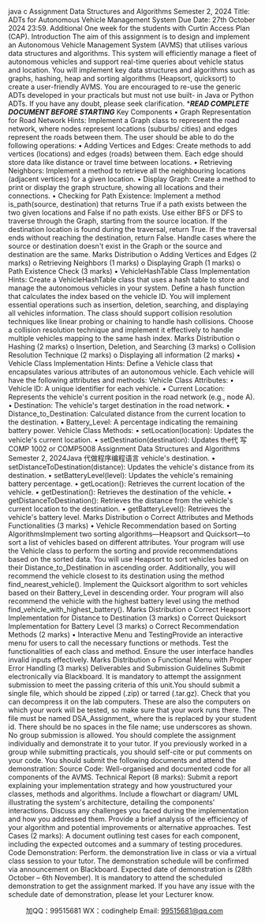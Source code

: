 java c
Assignment
Data Structures and Algorithms
Semester 2,   2024
Title: ADTs for Autonomous Vehicle Management System
Due   Date:   27th       October   2024   23:59.   Additional   One   week   for   the   students   with   Curtin   Access    Plan   (CAP).
Introduction
The aim of this assignment   is to   design   and   implement   an Autonomous   Vehicle   Management   System (AVMS) that   utilises various data structures and   algorithms. This   system will   efficiently   manage   a   fleet   of autonomous vehicles and support   real-time queries   about vehicle   status   and   location.   You   will implement   key   data structures and algorithms such   as graphs,   hashing,   heap   and   sorting   algorithms   (Heapsort, quicksort) to create a   user-friendly   AVMS.
You   are   encouraged to   re-use the generic ADTs   developed   in   your   practicals   but   must   not   use   built-   in Java or   Python ADTs.   If you   have any   doubt,   please seek clarification.
****READ COMPLETE DOCUMENT BEFORE STARTING***
Key Components
•          Graph   Representation   for   Road   Network
Hints:   Implement a Graph class to   represent the   road   network, where   nodes   represent   locations (suburbs/   cities) and edges   represent the   roads   between them. The   user should   be   able to   do   the following operations:
•             Adding   Vertices   and   Edges:   Create   methods   to   add   vertices   (locations)   and   edges   (roads)   between them.   Each edge should store data   like   distance   or travel time   between   locations.
•             Retrieving Neighbors:      Implement a method to retrieve all the neighbouring      locations   (adjacent vertices) for a given   location.
•             Display    Graph: Create a method to print or display the graph structure, showing      all   locations and their   connections.
•             Checking for   Path   Existence:   Implement a   method   is_path(source, destination)   that   returns   True   if   a   path   exists   between the two   given   locations   and   False   if   no   path   exists.   Use   either   BFS or       DFS to traverse through the Graph, starting from the source location. If the   destination   location   is found   during the traversal,   return True.   If the   traversal   ends   without   reaching    the    destination, return      False. Handle cases where the source or destination   doesn't exist   in the Graph or the source   and   destination   are the   same.
Marks   Distribution
o   Adding Vertices and   Edges   (2   marks)
o   Retrieving   Neighbors   (1   marks)
o   Displaying Graph   (1   marks)
o   Path   Existence   Check   (3   marks)
•          VehicleHashTable   Class   Implementation
Hints:   Create a VehicleHashTable class that   uses a   hash table to   store   and   manage   the   autonomous   vehicles   in your system.   Define a   hash function that calculates   the   index   based   on the   vehicle   ID.
You will   implement essential operations such as   insertion,   deletion,   searching,   and   displaying   all vehicles   information. The class should support collision   resolution   techniques   like   linear   probing   or   chaining to   handle   hash collisions. Choose a collision   resolution   technique   and   implement   it   effectively to   handle   multiple vehicles   mapping to the same   hash   index.
Marks   Distribution
o   Hashing   (2   marks)
o   Insertion,   Deletion, and Searching   (3   marks)
o   Collision   Resolution Technique   (2   marks)
o   Displaying all   information   (2   marks)
•            Vehicle Class Implementation
Hints:   Define a Vehicle class that encapsulates various   attributes   of an   autonomous   vehicle.   Each   vehicle will   have the   following attributes and   methods:
Vehicle Class Attributes:
•             Vehicle   ID: A   unique   identifier for each vehicle.
•             Current   Location:   Represents   the vehicle's   current   position   in the   road   network   (e.g.,   node   A).
•             Destination: The vehicle's target destination   in the   road   network.
•             Distance_to_Destination: Calculated distance from   the   current   location to   the   destination.
•             Battery_Level: A   percentage   indicating the   remaining   battery   power.
Vehicle Class   Methods:
•             setLocation(location):   Updates the vehicle's current   location.
•             setDestination(destination):   Updates the代 写COMP 1002 or COMP5008 Assignment Data Structures and Algorithms Semester 2, 2024Java
代做程序编程语言 vehicle's destination.
•             setDistanceToDestination(distance):   Updates the vehicle's distance from   its destination.
•             setBatteryLevel(level):   Updates the vehicle's   remaining   battery   percentage.
•             getLocation():   Retrieves the current   location of the vehicle.
•             getDestination():   Retrieves the destination of the vehicle.
•             getDistanceToDestination():    Retrieves   the   distance   from   the   vehicle's   current   location   to   the destination.
•             getBatteryLevel():   Retrieves the vehicle's   battery   level.
Marks   Distribution
o   Correct Attributes and   Methods   Functionalities   (3   marks)
•          Vehicle   Recommendation   based   on   Sorting   AlgorithmsImplement two sorting algorithms—Heapsort and Quicksort—to   sort   a   list   of vehicles   based   on   different attributes. Your   program will   use the Vehicle class to   perform   the   sorting   and   provide   recommendations   based on the sorted data.
You will   use   Heapsort to sort vehicles   based on their   Distance_to_Destination   in   ascending   order.
Additionally, you will   recommend the vehicle closest to   its destination   using the   method   find_nearest_vehicle().
Implement the Quicksort algorithm to sort vehicles   based   on their   Battery_Level   in   descending   order. Your   program will also   recommend the vehicle with the   highest   battery   level   using the method find_vehicle_with_highest_battery().
Marks Distribution
o   Correct Heapsort Implementation for Distance to Destination (3 marks)
o   Correct Quicksort Implementation for Battery Level (3 marks)
o   Correct Recommendation Methods (2 marks)
•             Interactive   Menu   and   TestingProvide an   interactive menu for   users to call the   necessary functions   or   methods. Test   the   functionalities of each class and   method.   Ensure the   user   interface   handles   invalid   inputs effectively.
Marks Distribution
o   Functional Menu with Proper Error Handling (3 marks)
Deliverables and Submission Guidelines
Submit electronically via   Blackboard.   It   is   mandatory to attempt the assignment submission to   meet   the   passing criteria of this   unit.You   should   submit   a   single   file,   which   should   be   zipped   (.zip)   or   tarred   (.tar.gz).   Check   that   you   can   decompress   it   on the   lab   computers. These   are   also the   computers on which your   work   will   be   tested,   so   make   sure   that   your   work   runs   there.   The   file   must   be   named   DSA_Assignment_   where   the      is   replaced   by   your   student   id.   There   should   be   no   spaces   in   the   file   name;   use   underscores   as   shown.    No    group    submission   is   allowed.      You should complete the assignment individually and   demonstrate it   to   your   tutor.    If   you previously   worked    in   a   group   while   submitting practicals,   you   should self-cite or   put comments   on your   code.
You should submit the following documents and attend the demonstration:
         Source Code: Well-organised   and documented code   for   all   components   of   the   AVMS.
         Technical   Report (8 marks): Submit a report explaining your   implementation strategy and   how youstructured your classes,   methods and algorithms.   Include a   flowchart   or   diagram/   UML   illustrating         the system's architecture, detailing the components'   interactions.   Discuss   any   challenges   you   faced   during the   implementation and   how you addressed them.   Provide a   brief analysis   of the   efficiency         of your algorithm and   potential   improvements or alternative   approaches.
         Test Cases (2 marks): A document outlining test   cases for   each   component,   including the   expected   outcomes and a summary   of testing   procedures.
         Code   Demonstration:   Perform. the   demonstration   live   in   class   or via   a virtual   class   session   to   your   tutor. The   demonstration   schedule   will   be   confirmed via   announcement   on   Blackboard.   Expected   date   of   demonstration   is   (28th    October – 6th November).   It   is   mandatory to   attend the   scheduled   demonstration   to   get   the   assignment   marked.    If   you   have   any   issue   with   the   schedule   date   of   demonstration,   please   let your   Lecturer   know.

         
加QQ：99515681  WX：codinghelp  Email: 99515681@qq.com
